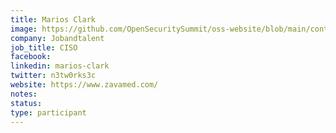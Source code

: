 ```yaml
---
title: Marios Clark
image: https://github.com/OpenSecuritySummit/oss-website/blob/main/content/participant/images/mariosclark.jpeg?raw=true
company: Jobandtalent
job_title: CISO
facebook:
linkedin: marios-clark
twitter: n3tw0rks3c
website: https://www.zavamed.com/
notes:
status: 
type: participant
---
```

